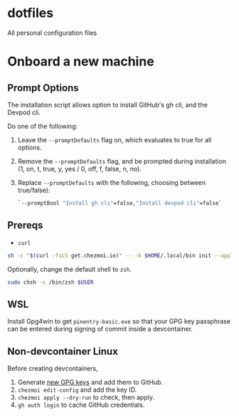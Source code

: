 # dotfiles

All personal configuration files

# Onboard a new machine

## Prompt Options

The installation script allows option to install GitHub's gh cli, and the Devpod cli.

Do one of the following:

1. Leave the `--promptDefaults` flag on, which evaluates to true for all options.
1. Remove the `--promptDefaults` flag, and be prompted during installation (1, on, t, true, y, yes / 0, off, f, false, n, no).
1. Replace `--promptDefaults` with the following, choosing between true/false):

   ```bash
   `--promptBool "Install gh cli"=false,"Install devpod cli"=false`
   ```

## Prereqs

- `curl`

```bash
sh -c "$(curl -fsLS get.chezmoi.io)" -- -b $HOME/.local/bin init --apply mrshiister --promptDefaults
```

Optionally, change the default shell to `zsh`.

```bash
sudo chsh -s /bin/zsh $USER
```

## WSL

Install Gpg4win to get `pinentry-basic.exe` so that your GPG key passphrase can be entered during signing of commit inside a devcontainer.

## Non-devcontainer Linux

Before creating devcontainers,

1. Generate [new GPG keys](https://github.com/settings/keys) and add them to GitHub.
1. `chezmoi edit-config` and add the key ID.
1. `chezmoi apply --dry-run` to check, then apply.
1. `gh auth login` to cache GitHub credentials.

